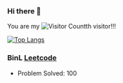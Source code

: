 ### Hi there 👋

You are my ![Visitor Count](https://profile-counter.glitch.me/BinL233/count.svg)th visitor!!!

[![Top Langs](https://github-readme-stats.vercel.app/api/top-langs/?username=BinL233)](https://github.com/BinL233/github-readme-stats)

### BinL [Leetcode](https://leetcode.cn/u/binl233/)

* Problem Solved: 100
